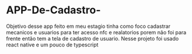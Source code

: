 # APP-De-Cadastro-
Objetivo desse app feito em meu estagio tinha como foco cadastrar mecanicos e usuarios para ter acesso nfc e realatorios porem não foi para frente então tem a tela de cadastro de usuario. Nesse projeto foi usado react native e um pouco de typescript
